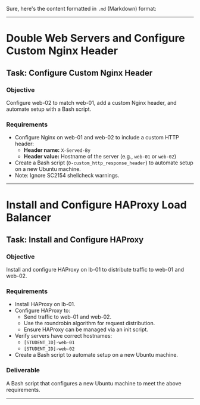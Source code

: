 Sure, here's the content formatted in `.md` (Markdown) format:

---

# Double Web Servers and Configure Custom Nginx Header

## Task: Configure Custom Nginx Header

### Objective
Configure web-02 to match web-01, add a custom Nginx header, and automate setup with a Bash script.

### Requirements
- Configure Nginx on web-01 and web-02 to include a custom HTTP header:
  - **Header name:** `X-Served-By`
  - **Header value:** Hostname of the server (e.g., `web-01` or `web-02`)
- Create a Bash script (`0-custom_http_response_header`) to automate setup on a new Ubuntu machine.
- Note: Ignore SC2154 shellcheck warnings.

---

# Install and Configure HAProxy Load Balancer

## Task: Install and Configure HAProxy

### Objective
Install and configure HAProxy on lb-01 to distribute traffic to web-01 and web-02.

### Requirements
- Install HAProxy on lb-01.
- Configure HAProxy to:
  - Send traffic to web-01 and web-02.
  - Use the roundrobin algorithm for request distribution.
  - Ensure HAProxy can be managed via an init script.
- Verify servers have correct hostnames:
  - `[STUDENT_ID]-web-01`
  - `[STUDENT_ID]-web-02`
- Create a Bash script to automate setup on a new Ubuntu machine.

### Deliverable
A Bash script that configures a new Ubuntu machine to meet the above requirements.

---